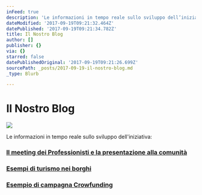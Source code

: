 ```yaml
---
inFeed: true
description: 'Le informazioni in tempo reale sullo sviluppo dell’iniziativa:'
dateModified: '2017-09-19T09:21:32.464Z'
datePublished: '2017-09-19T09:21:34.782Z'
title: Il Nostro Blog
author: []
publisher: {}
via: {}
starred: false
datePublishedOriginal: '2017-09-19T09:21:26.699Z'
sourcePath: _posts/2017-09-19-il-nostro-blog.md
_type: Blurb

---
```

# Il Nostro Blog
![](https://the-grid-user-content.s3-us-west-2.amazonaws.com/ec211a49-7274-4944-8766-011c7768b8de.gif)

Le informazioni in tempo reale sullo sviluppo dell'iniziativa:

### [Il meeting dei Professionisti e la presentazione alla comunità][0]

### [Esempi di turismo nei borghi][1]

### [Esempio di campagna Crowfunding][2]

[0]: http://lago.property/meeting-progettolago
[1]: http://lago.property/esempi-turismo-nei-borghi
[2]: http://lago.property/esempi-campagna-e-crowdfunding